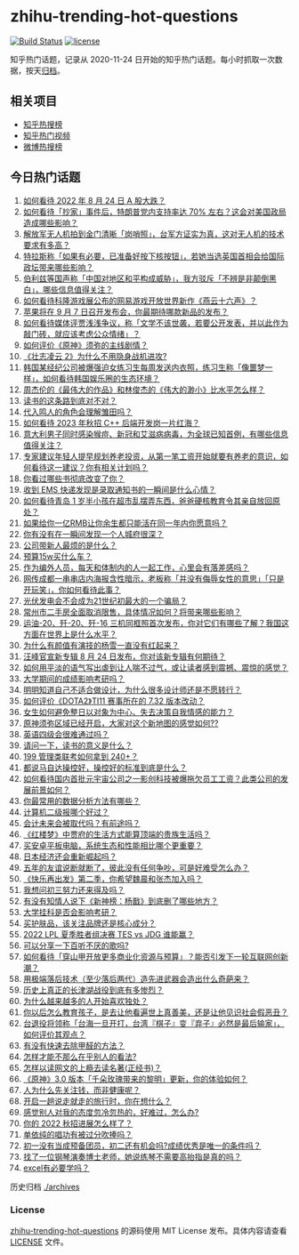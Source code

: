 # zhihu-trending-hot-questions

[![Build Status](https://github.com/justjavac/zhihu-trending-hot-questions/workflows/ci/badge.svg?branch=master)](https://github.com/justjavac/zhihu-trending-hot-questions/actions)
[![license](https://img.shields.io/github/license/justjavac/zhihu-trending-hot-questions)](https://github.com/justjavac/zhihu-trending-hot-questions/blob/master/LICENSE)

知乎热门话题，记录从 2020-11-24 日开始的知乎热门话题。每小时抓取一次数据，按天[归档](./archives)。

## 相关项目

- [知乎热搜榜](https://github.com/justjavac/zhihu-trending-top-search)
- [知乎热门视频](https://github.com/justjavac/zhihu-trending-hot-video)
- [微博热搜榜](https://github.com/justjavac/weibo-trending-hot-search)

## 今日热门话题

<!-- BEGIN -->
<!-- 最后更新时间 Thu Aug 25 2022 04:20:22 GMT+0800 (China Standard Time) -->

1. [如何看待 2022 年 8 月 24 日 A 股大跌？](https://www.zhihu.com/question/549745596)
1. [如何看待「抄家」事件后，特朗普党内支持率达 70% 左右？这会对美国政局造成哪些影响？](https://www.zhihu.com/question/549676285)
1. [解放军无人机拍到金门清晰「岗哨照」，台军方证实为真，这对无人机的技术要求有多高？](https://www.zhihu.com/question/549766188)
1. [特拉斯称「如果有必要，已准备好按下核按钮」，若她当选英国首相会给国际政坛带来哪些影响？](https://www.zhihu.com/question/549790084)
1. [伯利兹等国声称「中国对地区和平构成威胁」，我方驳斥「不辨是非颠倒黑白」，哪些信息值得关注？](https://www.zhihu.com/question/549762382)
1. [如何看待科隆游戏展公布的网易游戏开放世界新作《燕云十六声》？](https://www.zhihu.com/question/549723251)
1. [苹果将在 9 月 7 日召开发布会，你最期待哪款新品的发布？](https://www.zhihu.com/question/548946180)
1. [如何看待媒体评贾浅浅争议，称「文学不该世袭，若要公开发表，并以此作为敲门砖，就应该考虑公众情绪」？](https://www.zhihu.com/question/549832658)
1. [如何评价《原神》须弥的主线剧情？](https://www.zhihu.com/question/549800475)
1. [《壮志凌云 2》为什么不用隐身战机进攻?](https://www.zhihu.com/question/548892483)
1. [韩国某经纪公司被爆强迫女练习生每周发送内衣照，练习生称「像噩梦一样」，如何看待韩国娱乐圈的生态环境？](https://www.zhihu.com/question/549659894)
1. [周杰伦的《最伟大的作品》和林俊杰的《伟大的渺小》比水平怎么样？](https://www.zhihu.com/question/543587064)
1. [读书的这条路到底对不对？](https://www.zhihu.com/question/549410468)
1. [代入鸣人的角色会理解雏田吗？](https://www.zhihu.com/question/549628536)
1. [如何看待 2023 年秋招 C++ 后端开发岗一片红海？](https://www.zhihu.com/question/548342420)
1. [意大利男子同时感染猴痘、新冠和艾滋病病毒，为全球已知首例，有哪些信息值得关注？](https://www.zhihu.com/question/549758346)
1. [专家建议年轻人提早规划养老投资，从第一笔工资开始就要有养老的意识，如何看待这一建议？你有相关计划吗？](https://www.zhihu.com/question/549747741)
1. [你看过哪些书彻底改变了你？](https://www.zhihu.com/question/549617219)
1. [收到 EMS 快递发现是录取通知书的一瞬间是什么心情？](https://www.zhihu.com/question/473229158)
1. [如何看待青岛 1 岁半小孩在超市乱摆弄东西，爸爸硬核教育令其亲自放回原处？](https://www.zhihu.com/question/549508981)
1. [如果给你一亿RMB让你余生都只能活在同一年内你愿意吗？](https://www.zhihu.com/question/544433446)
1. [你有没有在一瞬间发现一个人城府很深？](https://www.zhihu.com/question/479764299)
1. [公司带新人最烦的是什么？](https://www.zhihu.com/question/495787296)
1. [预算15w买什么车？](https://www.zhihu.com/question/549667786)
1. [作为编外人员，每天和体制内的人一起工作，心里会有落差感吗？](https://www.zhihu.com/question/547578768)
1. [网传成都一串串店内海报含性暗示，老板称「并没有侮辱女性的意思」「只是开玩笑」，你如何看待此事？](https://www.zhihu.com/question/549603023)
1. [光伏发电会不会成为21世纪初最大的一个骗局？](https://www.zhihu.com/question/51706484)
1. [常州市二手房全面取消限售，具体情况如何？将带来哪些影响？](https://www.zhihu.com/question/549757324)
1. [运油-20、歼-20、歼-16 三机同框照首次发布，你对它们有哪些了解？我国这方面在世界上是什么水平？](https://www.zhihu.com/question/549746644)
1. [为什么有颜值有演技的杨雪一直没有红起来？](https://www.zhihu.com/question/268528112)
1. [汪峰官宣新专辑 8 月 24 日发布，你对该新专辑有何期待？](https://www.zhihu.com/question/548637115)
1. [如何用平淡的语气写出虐到让人喘不过气，或让读者感到震撼、震惊的感觉？](https://www.zhihu.com/question/265791395)
1. [大学期间的成绩影响考研吗？](https://www.zhihu.com/question/504209341)
1. [明明知道自己不适合做设计，为什么很多设计师还是不愿转行？](https://www.zhihu.com/question/547213810)
1. [如何评价《DOTA2》TI11 赛事所在的 7.32 版本改动？](https://www.zhihu.com/question/549728848)
1. [女生如何避免整日以对象为中心、失去决策自我情感的能力？](https://www.zhihu.com/question/547936310)
1. [原神须弥区域已经开启，大家对这个新地图的感觉如何??](https://www.zhihu.com/question/549754300)
1. [英语四级会很难通过吗？](https://www.zhihu.com/question/489895103)
1. [请问一下，读书的意义是什么？](https://www.zhihu.com/question/548877598)
1. [199 管理类联考如何拿到 240+？](https://www.zhihu.com/question/61541247)
1. [都说马自达操控好，操控好的标准到底是什么？](https://www.zhihu.com/question/548926794)
1. [如何看待国内首批元宇宙公司之一影创科技被爆拖欠员工工资？此类公司的发展前景如何？](https://www.zhihu.com/question/549667875)
1. [你最常用的数据分析方法有哪些？](https://www.zhihu.com/question/497981499)
1. [计算机二级报哪个好过？](https://www.zhihu.com/question/511154380)
1. [会计未来会被取代吗？有前途吗？](https://www.zhihu.com/question/548631422)
1. [《红楼梦》中贾府的生活方式能算顶端的贵族生活吗？](https://www.zhihu.com/question/489205442)
1. [买安卓平板电脑，系统生态和性能相比哪个更重要？](https://www.zhihu.com/question/549686080)
1. [日本经济还会重新崛起吗？](https://www.zhihu.com/question/547543604)
1. [五年的友谊说断就断了，彼此没有任何争吵，可是好难受怎么办？](https://www.zhihu.com/question/548881846)
1. [《快乐再出发》第二季，你希望魏晨和张杰加入吗？](https://www.zhihu.com/question/549645761)
1. [我想问初三努力还来得及吗？](https://www.zhihu.com/question/549770255)
1. [有没有知情人说下《新神榜：杨戬》到底删了哪些地方？](https://www.zhihu.com/question/549282296)
1. [大学挂科是否会影响考研？](https://www.zhihu.com/question/542523044)
1. [买护肤品，该关注品牌还是核心成分？](https://www.zhihu.com/question/548798997)
1. [2022 LPL 夏季胜者组决赛 TES vs JDG 谁能赢？](https://www.zhihu.com/question/549675625)
1. [可以分享一下百听不厌的歌吗?](https://www.zhihu.com/question/549452528)
1. [如何看待「穿山甲开放更多商业化资源与预算」？能否引发下一轮互联网创新潮？](https://www.zhihu.com/question/549663250)
1. [用极端落后技术（至少落后两代）造先进武器会造出什么奇葩来？](https://www.zhihu.com/question/478170187)
1. [历史上真正的长津湖战役到底有多惨烈？](https://www.zhihu.com/question/489932096)
1. [为什么越来越多的人开始喜欢独处？](https://www.zhihu.com/question/548984041)
1. [你以后怎么教育孩子，是去让他看遍世上真善美，还是让他见识社会假恶丑？](https://www.zhihu.com/question/549579829)
1. [台退役将领称「台海一旦开打，台湾『棋子』变『弃子』必然是最后输家」，如何评价其观点？](https://www.zhihu.com/question/549783974)
1. [有没有快速去除甲醛的方法？](https://www.zhihu.com/question/541376702)
1. [怎样才能不那么在乎别人的看法?](https://www.zhihu.com/question/548996951)
1. [怎样以读网文的上瘾去读名著(正经书)？](https://www.zhihu.com/question/541494078)
1. [《原神》3.0 版本「千朵玫瑰带来的黎明」更新，你的体验如何？](https://www.zhihu.com/question/549752067)
1. [人为什么先关注钱，而非健康呢？](https://www.zhihu.com/question/547244840)
1. [开启一趟说走就走的旅行时，你在想什么？](https://www.zhihu.com/question/548889737)
1. [感觉别人对我的态度忽冷忽热的，好难过，怎么办?](https://www.zhihu.com/question/549303430)
1. [你的 2022 秋招进展怎么样了？](https://www.zhihu.com/question/351714717)
1. [单依纯的唱功有被过分吹捧吗？](https://www.zhihu.com/question/549202526)
1. [初一没有当成预备团员，初二还有机会吗?成绩优秀是唯一的条件吗？](https://www.zhihu.com/question/548841715)
1. [找了一位钢琴演奏博士老师，她说练琴不需要高抬指是真的吗？](https://www.zhihu.com/question/511558883)
1. [excel有必要学吗？](https://www.zhihu.com/question/523363537)

<!-- END -->

历史归档 [./archives](./archives)

### License

[zhihu-trending-hot-questions](https://github.com/justjavac/zhihu-trending-hot-questions)
的源码使用 MIT License 发布。具体内容请查看 [LICENSE](./LICENSE) 文件。
